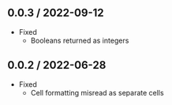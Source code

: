 0.0.3 / 2022-09-12
------------------
- Fixed 
    - Booleans returned as integers


0.0.2 / 2022-06-28
------------------
- Fixed
    - Cell formatting misread as separate cells

